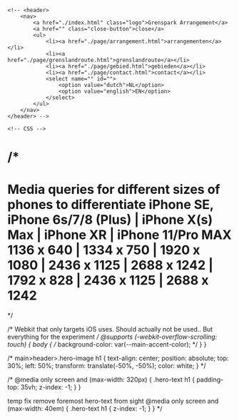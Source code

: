     <!-- <header>
        <nav>
            <a href="./index.html" class="logo">Grenspark Arrangement</a>
            <a href="" class="close-button">close</a>
            <ul>
                <li><a href="./page/arrangement.html">arrangementen</a></li>
                <li><a href="./page/grenslandroute.html">grenslandroute</a></li>
                <li><a href="./page/gebied.html">gebieden</a></li>
                <li><a href="./page/contact.html">contact</a></li>
                <select name="" id="">
                    <option value="dutch">NL</option>
                    <option value="english">EN</option>
                </select>
            </ul>
        </nav>
    </header> -->

    <!-- CSS -->


/* 
==============================
Media queries for different sizes of phones to differentiate
iPhone SE, iPhone 6s/7/8 (Plus) | iPhone X(s) Max | iPhone XR | iPhone 11/Pro MAX
1136 x 640 | 1334 x 750 | 1920 x 1080 | 2436 x 1125 | 2688 x 1242 | 1792 x 828 | 2436 x 1125 | 2688 x 1242
==============================
*/

/* Webkit that only targets iOS uses. 
    Should actually not be used.. But everything for the experiment
*/
@supports (-webkit-overflow-scrolling: touch) {
    body {
        /* background-color: var(--main-accent-color); */
    }
}

/* 
main>header>.hero-image h1 {
    text-align: center;
    position: absolute;
    top: 30%;
    left: 50%;
    transform: translate(-50%, -50%);
    color: white;
} */

/* @media only screen and (max-width: 320px) {
    .hero-text h1 {
        padding-top: 35vh;
        z-index: -1;
    }
}

temp fix remove foremost hero-text from sight
@media only screen and (max-width: 40em) {
    .hero-text h1 {
        z-index: -1;
    }
} */